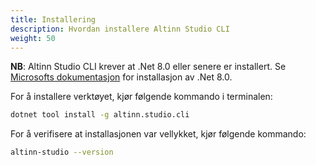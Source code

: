 ```yaml
---
title: Installering
description: Hvordan installere Altinn Studio CLI
weight: 50
---
```


**NB**: Altinn Studio CLI krever at .Net 8.0 eller senere er installert. Se [Microsofts dokumentasjon](https://dotnet.microsoft.com/en-us/download) for installasjon av .Net 8.0.

For å installere verktøyet, kjør følgende kommando i terminalen:

```bash
dotnet tool install -g altinn.studio.cli
```

For å verifisere at installasjonen var vellykket, kjør følgende kommando:

```bash
altinn-studio --version
```
